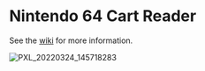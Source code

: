 # Nintendo 64 Cart Reader

See the [wiki](https://github.com/jgazeley/n64cartreader/wiki) for more information.

![PXL_20220324_145718283](https://user-images.githubusercontent.com/89006649/163695952-5d669e10-0530-4efc-af9a-a59249979397.jpg)

